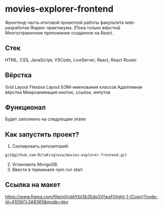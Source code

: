 # movies-explorer-frontend
Фронтенд-часть итоговой проектной работы факультета web-разработки Яндекс практикума.
(Пока только вёрстка)
Многостраничное приложение созданное на React.
## Стек
HTML, CSS, JavaScript, VSCode, LiveServer, React, React Router
## Вёрстка
Grid Layout
Flexbox Layout
БЭМ-именования классов
Адаптивная вёрстка
Микроанимация кнопок, ссылок, инпутов
## Функционал
Будет заполнено на следующем этапе
## Как запустить проект?
1. Скопировать репозиторий:
```bash
git@github.com:RitaKruglova/movies-explorer-frontend.git
```
2. Установить MongoDB.
3. Ввести в терминале npm run start
## Ссылка на макет
https://www.figma.com/file/pjXybhYbt3b35dq3VfwzFl/light-1-(Copy)?node-id=41056%3A8365&mode=dev

